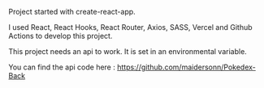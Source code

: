 Project started with create-react-app.

I used React, React Hooks, React Router, Axios, SASS, Vercel and Github Actions to develop this project.

This project needs an api to work. It is set in an environmental variable.

You can find the api code here : https://github.com/maidersonn/Pokedex-Back
